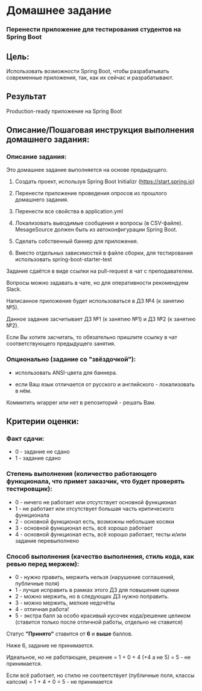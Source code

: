 # Домашнее задание

### Перенести приложение для тестирования студентов на Spring Boot

## Цель:

Использовать возможности Spring Boot, чтобы разрабатывать современные приложения, так, как их сейчас и разрабатывают.

## Результат

Production-ready приложение на Spring Boot

## Описание/Пошаговая инструкция выполнения домашнего задания:

### Описание задания:

Это домашнее задание выполняется на основе предыдущего.

1. Создать проект, используя Spring Boot Initializr (https://start.spring.io)

2. Перенести приложение проведения опросов из прошлого домашнего задания.

3. Перенести все свойства в application.yml

4. Локализовать выводимые сообщения и вопросы (в CSV-файле). MesageSource должен быть из автоконфигурации Spring Boot.

5. Сделать собственный баннер для приложения.

6. Вместо отдельных зависимостей в файле сборки, для тестирования использовать spring-boot-starter-test

Задание сдаётся в виде ссылки на pull-request в чат с преподавателем.

Вопросы можно задавать в чате, но для оперативности рекомендуем Slack.

Написанное приложение будет использоваться в ДЗ №4 (к занятию №5).

Данное задание засчитывает ДЗ №1 (к занятию №1) и ДЗ №2 (к занятию №2).

Если Вы хотите засчитать, то обязательно пришлите ссылку в чат соответствующего предыдущего занятия.

### Опционально (задание со "звёздочкой"):

- использовать ANSI-цвета для баннера.

- если Ваш язык отличается от русского и английского - локализовать в нём.

Коммитить wrapper или нет в репозиторий - решать Вам.

## Критерии оценки:
### Факт сдачи:

- 0 - задание не сдано
- 1 - задание сдано

### Степень выполнения (количество работающего функционала, что примет заказчик, что будет проверять тестировщик):

- 0 - ничего не работает или отсутствует основной функционал
- 1 - не работает или отсутствует большая часть критического функционала
- 2 - основной функционал есть, возможны небольшие косяки
- 3 - основной функционал есть, всё хорошо работает
- 4 - основной функционал есть, всё хорошо работает, тесты и/или задание перевыполнено

### Способ выполнения (качество выполнения, стиль кода, как ревью перед мержем):
- 0 - нужно править, мержить нельзя (нарушение соглашений, публичные поля)
- 1 - лучше исправить в рамках этого ДЗ для повышения оценки
- 2 - можно мержить, но в следующих ДЗ нужно поправить.
- 3 - можно мержить, мелкие недочёты
- 4 - отличная работа!
- 5 - экстра балл за особо красивый кусочек кода/решение целиком (ставится только после отличной работы, отдельно не ставится)

Статус **"Принято"** ставится от **6** и **выше** баллов.

Ниже 6, задание не принимается.

Идеальное, но не работающее, решение = 1 + 0 + 4 (+4 а не 5) = 5 - не принимается.

Если всё работает, но стилю не соответствует (публичные поля, классы капсом) = 1 + 4 + 0 = 5 - не принимается